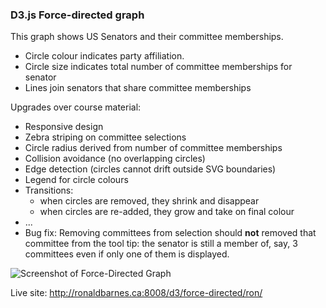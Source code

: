 ### D3.js Force-directed graph


This graph shows US Senators and their committee memberships.

* Circle colour indicates party affiliation.
* Circle size indicates total number of committee memberships for senator
* Lines join senators that share committee memberships


Upgrades over course material:

* Responsive design
* Zebra striping on committee selections
* Circle radius derived from number of committee memberships
* Collision avoidance (no overlapping circles)
* Edge detection (circles cannot drift outside SVG boundaries)
* Legend for circle colours
* Transitions:
	* when circles are removed, they shrink and disappear
	* when circles are re-added, they grow and take on final colour
* ...
* Bug fix: Removing committees from selection should **not** removed that
committee from the tool tip: the senator is still a member of, say, 3
committees even if only one of them is displayed.


![Screenshot of Force-Directed Graph](http://ronaldbarnes.ca:8008/d3/force-directed/ron/images/Force-Directed-screenshot-½-size.png)


Live site: http://ronaldbarnes.ca:8008/d3/force-directed/ron/
